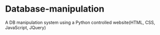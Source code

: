 # Database-manipulation
A DB manipulation system using a Python controlled website(HTML, CSS, JavaScript, JQuery)
